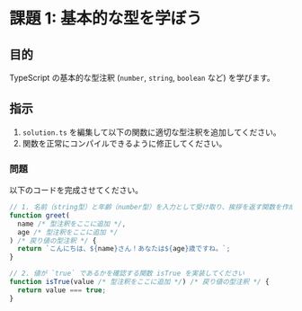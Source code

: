 # 課題 1: 基本的な型を学ぼう

## 目的

TypeScript の基本的な型注釈 (`number`, `string`, `boolean` など) を学びます。

## 指示

1. `solution.ts` を編集して以下の関数に適切な型注釈を追加してください。
2. 関数を正常にコンパイルできるように修正してください。

### 問題

以下のコードを完成させてください。

```typescript
// 1. 名前（string型）と年齢（number型）を入力として受け取り、挨拶を返す関数を作成してください
function greet(
  name /* 型注釈をここに追加 */,
  age /* 型注釈をここに追加 */
) /* 戻り値の型注釈 */ {
  return `こんにちは、${name}さん！あなたは${age}歳ですね。`;
}

// 2. 値が `true` であるかを確認する関数 isTrue を実装してください
function isTrue(value /* 型注釈をここに追加 */) /* 戻り値の型注釈 */ {
  return value === true;
}
```
